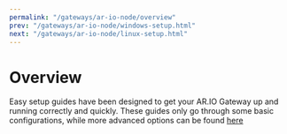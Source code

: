 ```yaml
---
permalink: "/gateways/ar-io-node/overview"
prev: "/gateways/ar-io-node/windows-setup.html"
next: "/gateways/ar-io-node/linux-setup.html"
---
```


# Overview

Easy setup guides have been designed to get your AR.IO Gateway up and running correctly and quickly. These guides only go through some basic configurations, while more advanced options can be found [here](./advanced-config.md)